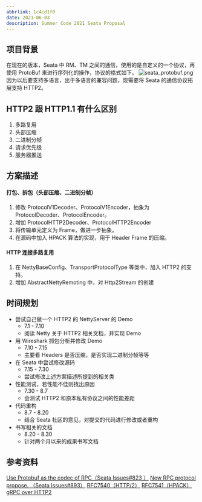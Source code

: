 ```yaml
---
abbrlink: 1c4cd1f0
date: 2021-06-03
description: Summer Code 2021 Seata Proposal
---
```

## 项目背景

在现在的版本，Seata 中 RM、TM 之间的通信，使用的是自定义的一个协议，再使用 ProtoBuf 来进行序列化的操作，协议的格式如下。
![seata_protobuf.png](seata_protobuf.png)
因为以后要支持多语言，出于多语言的兼容问题，现需要将 Seata 的通信协议拓展支持 HTTP2。

## HTTP2 跟 HTTP1.1 有什么区别

1. 多路复用
1. 头部压缩
1. 二进制分帧
1. 请求优先级
1. 服务器推送

## 方案描述

#### 打包、拆包（头部压缩、二进制分帧）

1. 修改 ProtocolV1Decoder、ProtocolV1Encoder，抽象为 ProtocolDecoder、ProtocolEncoder。
1. 增加 ProtocolHTTP2Decoder、ProtocolHTTP2Encoder
1. 将传输单元定义为 Frame，做进一步抽象。
1. 在源码中加入 HPACK 算法的实现，用于 Header Frame 的压缩。

#### HTTP 连接多路复用

1. 在 NettyBaseConfig、TransportProtocolType 等类中，加入 HTTP2 的支持。
1. 增加 AbstractNettyRemoting 中，对 Http2Stream 的创建

## 时间规划

- 尝试自己做一个 HTTP2 的 NettyServer 的 Demo
  - 7.1 - 7.10
  - 阅读 Netty 关于 HTTP2 相关文档，并实现 Demo
- 用 Wireshark 抓包分析并修改 Demo
  - 7.10 - 7.15
  - 主要看 Headers 是否压缩，是否实现二进制分帧等等
- 在 Seata 中尝试修改源码
  - 7.15 - 7.30
  - 尝试修改上述方案描述所提到的相关类
- 性能测试，若性能不佳则找出原因
  - 7.30 - 8.7
  - 会测试 HTTP2 和原本私有协议之间的性能差距
- 代码重构
  - 8.7 - 8.20
  - 结合 Seata 社区的意见，对提交的代码进行修改或者重构
- 书写相关的文档
  - 8.20 - 8.30
  - 针对两个月以来的成果书写文档

## 参考资料

[Use Protobuf as the codec of RPC（Seata Issues#823 ）](https://github.com/seata/seata/issues/823)
[New RPC protocol propose. （Seata Issues#893）](https://github.com/seata/seata/issues/893)
[RFC7540（HTTP/2）](https://datatracker.ietf.org/doc/html/rfc7540)
[RFC7541（HPACK）](https://datatracker.ietf.org/doc/html/rfc7541)
[gRPC over HTTP2](https://grpc.github.io/grpc/core/md_doc__p_r_o_t_o_c_o_l-_h_t_t_p2.html)

